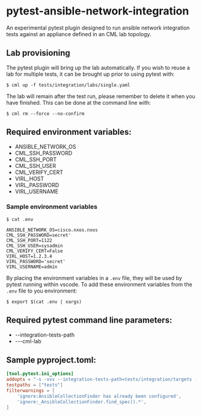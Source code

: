 # pytest-ansible-network-integration

An experimental pytest plugin designed to run ansible network integration tests against an appliance defined in an CML lab topology.

## Lab provisioning

The pytest plugin will bring up the lab automatically. If you wish to reuse a lab for multiple tests, it can be brought up prior to using pytest with:

```console
$ cml up -f tests/integration/labs/single.yaml
```

The lab will remain after the test run, please remember to delete it when you have finished. This can be done at the command line with:

```console
$ cml rm --force --no-confirm
```

## Required environment variables:

- ANSIBLE_NETWORK_OS
- CML_SSH_PASSWORD
- CML_SSH_PORT
- CML_SSH_USER
- CML_VERIFY_CERT
- VIRL_HOST
- VIRL_PASSWORD
- VIRL_USERNAME

### Sample environment variables

```console
$ cat .env

ANSIBLE_NETWORK_OS=cisco.nxos.nxos
CML_SSH_PASSWORD=secret'
CML_SSH_PORT=1122
CML_SSH_USER=sysadmin
CML_VERIFY_CERT=False
VIRL_HOST=1.2.3.4
VIRL_PASSWORD='secret'
VIRL_USERNAME=admin
```

By placing the environment variables in a `.env` file, they will be used by pytest running within vscode. To add these environment variables from the `.env` file to you environment:

```console
$ export $(cat .env | xargs)
```

## Required pytest command line parameters:

- --integration-tests-path
- ---cml-lab

## Sample pyproject.toml:

```toml
[tool.pytest.ini_options]
addopts = "-s -vvv --integration-tests-path=tests/integration/targets --cml-lab=./tests/integration/labs/single.yaml"
testpaths = ["tests"]
filterwarnings = [
    'ignore:AnsibleCollectionFinder has already been configured',
    'ignore:_AnsibleCollectionFinder.find_spec().*',
]
```
